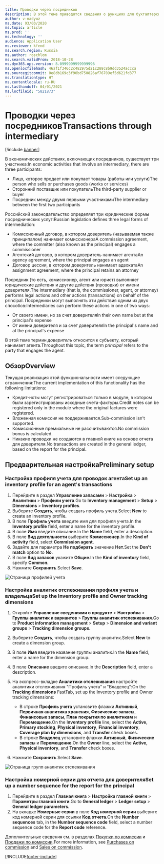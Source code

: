 ```yaml
---
title: Проводки через посредников
description: В этой теме приводятся сведения о функциях для бухгалтерских сделок через посредника, выполненных агентом.
author: v-nadyuz
ms.date: 03/03/2020
ms.topic: article
ms.prod: ''
ms.technology: ''
audience: Application User
ms.reviewer: kfend
ms.search.region: Russia
ms.author: roschlom
ms.search.validFrom: 2018-10-28
ms.dyn365.ops.version: 8.0999999999999996
ms.openlocfilehash: 46af1f346c2c482975d21c288c8b9dd3524accca
ms.sourcegitcommit: 0e8db169c3f90bd750826af76709ef5d621fd377
ms.translationtype: HT
ms.contentlocale: ru-RU
ms.lasthandoff: 04/01/2021
ms.locfileid: "5821873"
---
```

# <a name="transactions-through-intermediary"></a><span data-ttu-id="693ea-103">Проводки через посредников</span><span class="sxs-lookup"><span data-stu-id="693ea-103">Transactions through intermediary</span></span>
[!include [banner](../includes/banner.md)]

<span data-ttu-id="693ea-104">В экономических действиях, включающих посредников, существует три участника:</span><span class="sxs-lookup"><span data-stu-id="693ea-104">In economic activities that involve an intermediary, there are three participants:</span></span>

- <span data-ttu-id="693ea-105">Лицо, которое продает или покупает товары (работы или услуги)</span><span class="sxs-lookup"><span data-stu-id="693ea-105">The person who sells or purchases goods (works or services)</span></span>
- <span data-ttu-id="693ea-106">Сторонний поставщик или покупатель</span><span class="sxs-lookup"><span data-stu-id="693ea-106">The third-party supplier or buyer</span></span>
- <span data-ttu-id="693ea-107">Посредник между двумя первыми участниками</span><span class="sxs-lookup"><span data-stu-id="693ea-107">The intermediary between the first two participants</span></span>

<span data-ttu-id="693ea-108">Российский законодательство определяет три юридические формы посреднических услуг:</span><span class="sxs-lookup"><span data-stu-id="693ea-108">Russian legislation defines three legal forms of intermediation:</span></span>

- <span data-ttu-id="693ea-109">Комиссионный договор, в котором доверитель (называемая также принципалом) нанимает комиссионера</span><span class="sxs-lookup"><span data-stu-id="693ea-109">A commission agreement, where the committer (also known as the principal) engages a commissioner</span></span>
- <span data-ttu-id="693ea-110">Агентский договор, в котором доверитель нанимает агента</span><span class="sxs-lookup"><span data-stu-id="693ea-110">An agency agreement, where the principal engages an agent</span></span>
- <span data-ttu-id="693ea-111">Договор цессии, в котором доверитель нанимает адвоката</span><span class="sxs-lookup"><span data-stu-id="693ea-111">An assignment agreement, where the principal retains an attorney</span></span>

<span data-ttu-id="693ea-112">Посредник (то есть, комиссионер, агент или юрист) выполняет юридические действия и другие действия (проводки) от имени доверителя.</span><span class="sxs-lookup"><span data-stu-id="693ea-112">The intermediary (that is, the commissioner, agent, or attorney) performs legal actions and other actions (transactions) on behalf of the principal.</span></span> <span data-ttu-id="693ea-113">Посредники могут выполнять эти действия одним из двух способов:</span><span class="sxs-lookup"><span data-stu-id="693ea-113">Intermediaries can perform these actions in one of two ways:</span></span>

- <span data-ttu-id="693ea-114">От своего имени, но за счет доверителя</span><span class="sxs-lookup"><span data-stu-id="693ea-114">In their own name but at the principal's expense</span></span>
- <span data-ttu-id="693ea-115">От имени доверителя и за счет доверителя</span><span class="sxs-lookup"><span data-stu-id="693ea-115">In the principal's name and at the principal's expense</span></span>

<span data-ttu-id="693ea-116">В этой теме термин *доверитель* относится к субъекту, который нанимает агента.</span><span class="sxs-lookup"><span data-stu-id="693ea-116">Throughout this topic, the term *principal* refers to the party that engages the agent.</span></span>

## <a name="overview"></a><span data-ttu-id="693ea-117">Обзор</span><span class="sxs-lookup"><span data-stu-id="693ea-117">Overview</span></span>

<span data-ttu-id="693ea-118">Текущая реализация этой функциональности имеет следующие ограничения:</span><span class="sxs-lookup"><span data-stu-id="693ea-118">The current implementation of this functionality has the following limitations:</span></span>

- <span data-ttu-id="693ea-119">Кредит-ноты могут регистрироваться только в модуле, в котором были зарегистрированы исходные счета-фактуры.</span><span class="sxs-lookup"><span data-stu-id="693ea-119">Credit notes can be registered only in the module where the original factures were registered.</span></span>
- <span data-ttu-id="693ea-120">Вложенная комиссия не поддерживается.</span><span class="sxs-lookup"><span data-stu-id="693ea-120">Sub-commission isn't supported.</span></span>
- <span data-ttu-id="693ea-121">Комиссионные премиальные не рассчитываются.</span><span class="sxs-lookup"><span data-stu-id="693ea-121">No commission bonus is calculated.</span></span>
- <span data-ttu-id="693ea-122">Никакие проводки не создаются в главной книге на основе отчета для доверителя.</span><span class="sxs-lookup"><span data-stu-id="693ea-122">No transactions are created in the general ledger, based on the report for the principal.</span></span>

## <a name="preliminary-setup"></a><span data-ttu-id="693ea-123">Предварительная настройка</span><span class="sxs-lookup"><span data-stu-id="693ea-123">Preliminary setup</span></span>

### <a name="set-up-an-inventory-profile-for-an-agents-transactions"></a><span data-ttu-id="693ea-124">Настройка профиля учета для проводок агента</span><span class="sxs-lookup"><span data-stu-id="693ea-124">Set up an inventory profile for an agent's transactions</span></span>

1. <span data-ttu-id="693ea-125">Перейдите в раздел **Управление запасами** \> **Настройка** \> **Аналитики** \> **Профили учета**.</span><span class="sxs-lookup"><span data-stu-id="693ea-125">Go to **Inventory management** \> **Setup** \> **Dimensions** \> **Inventory profiles**.</span></span>
2. <span data-ttu-id="693ea-126">Выберите **Создать**, чтобы создать профиль учета.</span><span class="sxs-lookup"><span data-stu-id="693ea-126">Select **New** to create an inventory profile.</span></span>
3. <span data-ttu-id="693ea-127">В поле **Профиль учета** введите имя для профиля учета.</span><span class="sxs-lookup"><span data-stu-id="693ea-127">In the **Inventory profile** field, enter a name for the inventory profile.</span></span>
4. <span data-ttu-id="693ea-128">В поле **Имя** введите описание.</span><span class="sxs-lookup"><span data-stu-id="693ea-128">In the **Name** field, enter a description.</span></span>
5. <span data-ttu-id="693ea-129">В поле **Вид деятельности** выберите **Комиссионер**.</span><span class="sxs-lookup"><span data-stu-id="693ea-129">In the **Kind of activity** field, select **Commission agent**.</span></span>
6. <span data-ttu-id="693ea-130">Задайте для параметра **Не подбирать** значение **Нет**.</span><span class="sxs-lookup"><span data-stu-id="693ea-130">Set the **Don't match** option to **No**.</span></span>
7. <span data-ttu-id="693ea-131">В поле **Вид запасов** укажите **Общие**.</span><span class="sxs-lookup"><span data-stu-id="693ea-131">In the **Kind of inventory** field, specify **Common**.</span></span>
8. <span data-ttu-id="693ea-132">Нажмите **Сохранить**.</span><span class="sxs-lookup"><span data-stu-id="693ea-132">Select **Save**.</span></span>

![Страница профилей учета](media/1_Inventory_profiles.jpg)

### <a name="set-up-the-inventory-profile-and-owner-tracking-dimensions"></a><span data-ttu-id="693ea-134">Настройка аналитик отслеживания профиля учета и владельца</span><span class="sxs-lookup"><span data-stu-id="693ea-134">Set up the Inventory profile and Owner tracking dimensions</span></span>

1. <span data-ttu-id="693ea-135">Откройте **Управление сведениями о продукте** \> **Настройка** \> **Группы аналитик и вариантов** \> **Группы аналитик отслеживания**.</span><span class="sxs-lookup"><span data-stu-id="693ea-135">Go to **Product information management** \> **Setup** \> **Dimension and variant groups** \> **Tracking dimension groups**.</span></span>
2. <span data-ttu-id="693ea-136">Выберите **Создать**, чтобы создать группу аналитик.</span><span class="sxs-lookup"><span data-stu-id="693ea-136">Select **New** to create a dimension group.</span></span>
3. <span data-ttu-id="693ea-137">В поле **Имя** введите название группы аналитик.</span><span class="sxs-lookup"><span data-stu-id="693ea-137">In the **Name** field, enter a name for the dimension group.</span></span>
4. <span data-ttu-id="693ea-138">В поле **Описание** введите описание.</span><span class="sxs-lookup"><span data-stu-id="693ea-138">In the **Description** field, enter a description.</span></span>
5. <span data-ttu-id="693ea-139">На экспресс-вкладке **Аналитики отслеживания** настройте аналитики отслеживания "Профиль учета" и "Владелец":</span><span class="sxs-lookup"><span data-stu-id="693ea-139">On the **Tracking dimensions** FastTab, set up the Inventory profile and Owner tracking dimensions:</span></span>

    - <span data-ttu-id="693ea-140">В строке **Профиль учета** установите флажки **Активный**, **Первичная аналитика хранения**, **Физические запасы**, **Финансовые запасы**, **План покрытия по аналитикам** и **Перемещение**.</span><span class="sxs-lookup"><span data-stu-id="693ea-140">On the **Inventory profile** line, select the **Active**, **Primary stocking**, **Physical inventory**, **Financial inventory**, **Coverage plan by dimensions**, and **Transfer** check boxes.</span></span>
    - <span data-ttu-id="693ea-141">В строке **Владелец** установите флажки **Активный**, **Физические запасы** и **Перемещение**.</span><span class="sxs-lookup"><span data-stu-id="693ea-141">On the **Owner** line, select the **Active**, **Physical inventory**, and **Transfer** check boxes.</span></span>

6. <span data-ttu-id="693ea-142">Нажмите **Сохранить**.</span><span class="sxs-lookup"><span data-stu-id="693ea-142">Select **Save**.</span></span>

![Страница групп аналитик отслеживания](media/2_Tracking_dimension_groups.jpg)

### <a name="set-up-a-number-sequence-for-the-report-for-the-principal"></a><span data-ttu-id="693ea-144">Настройка номерной серии для отчета для доверителя</span><span class="sxs-lookup"><span data-stu-id="693ea-144">Set up a number sequence for the report for the principal</span></span>

1. <span data-ttu-id="693ea-145">Перейдите в раздел **Главная книга** \> **Настройка главной книги** \> **Параметры главной книги**.</span><span class="sxs-lookup"><span data-stu-id="693ea-145">Go to **General ledger** \> **Ledger setup** \> **General ledger parameters**.</span></span>
2. <span data-ttu-id="693ea-146">На вкладке **Номерные серии** в поле **Код номерной серии** выберите код номерной серии для ссылки **Код отчета**.</span><span class="sxs-lookup"><span data-stu-id="693ea-146">On the **Number sequences** tab, in the **Number sequence code** field, select a number sequence code for the **Report code** reference.</span></span>

<span data-ttu-id="693ea-147">Дополнительные сведения см. в разделах [Покупки по комиссии](rus-purchases-on-commission.md) и [Продажи по комиссии](rus-sales-on-commission.md).</span><span class="sxs-lookup"><span data-stu-id="693ea-147">For more information, see [Purchases on commission](rus-purchases-on-commission.md) and [Sales on commission](rus-sales-on-commission.md).</span></span>


[!INCLUDE[footer-include](../../includes/footer-banner.md)]